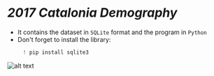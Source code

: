 # *2017 Catalonia Demography*
- It contains the dataset in `SQLite`  format and the program in `Python`
- Don't forget to install the library:
```Python
     ! pip install sqlite3
   ```  
![alt text](C:\Users\juand\Documents\Fotos\Presentacion.jpg)
